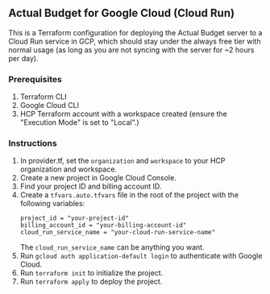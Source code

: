 ## Actual Budget for Google Cloud (Cloud Run)

This is a Terraform configuration for deploying the Actual Budget server to a Cloud Run service in GCP, which should stay under the always free tier with normal usage (as long as you are not syncing with the server for ~2 hours per day).

### Prerequisites

1. Terraform CLI
1. Google Cloud CLI
2. HCP Terraform account with a workspace created (ensure the "Execution Mode" is set to "Local".)

### Instructions

1. In provider.tf, set the `organization` and `workspace` to your HCP organization and workspace.
1. Create a new project in Google Cloud Console.
1. Find your project ID and billing account ID.
1. Create a `tfvars.auto.tfvars` file in the root of the project with the following variables:
    ```hcl
    project_id = "your-project-id"
    billing_account_id = "your-billing-account-id"
    cloud_run_service_name = "your-cloud-run-service-name"
    ```
    The `cloud_run_service_name` can be anything you want.
1. Run `gcloud auth application-default login` to authenticate with Google Cloud.
1. Run `terraform init` to initialize the project.
1. Run `terraform apply` to deploy the project.
